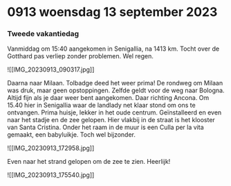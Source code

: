 # 0913 woensdag 13 september 2023
### Tweede vakantiedag
Vanmiddag om 15:40 aangekomen in Senigallia, na 1413 km. Tocht over de Gotthard pas verliep zonder problemen. Wel regen.

![[IMG_20230913_090317.jpg]]

Daarna naar Milaan. Tolbadge deed het weer prima! De rondweg om Milaan was druk, maar geen opstoppingen. Zelfde geldt voor de weg naar Bologna. Altijd fijn als je daar weer bent aangekomen. Daar richting Ancona. Om 15.40 hier in Senigallia waar de landlady net klaar stond om ons te ontvangen. Prima huisje, lekker in het oude centrum. 
Geïnstalleerd en even naar het stadje en de zee gelopen. Hier vlakbij in de straat is het klooster van Santa  Cristina. Onder het raam in de muur is een Culla per la vita gemaakt, een babyluikje. Toch wel bijzonder. 

![[IMG_20230913_172958.jpg]]

Even naar het strand gelopen om de zee te zien. Heerlijk!

![[IMG_20230913_175540.jpg]]